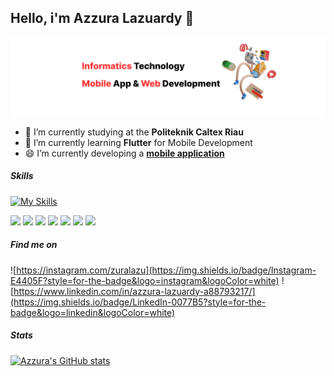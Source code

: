 ## Hello, i'm Azzura Lazuardy  👋

![indira](img/hehe2.png)

<!--
**zuralazu/zuralazu** is a ✨ _special_ ✨ repository because its `README.md` (this file) appears on your GitHub profile.

Here are some ideas to get you started:

- 🔭 I’m currently working on ...
- 🌱 I’m currently learning ...
- 👯 I’m looking to collaborate on ...
- 🤔 I’m looking for help with ...
- 💬 Ask me about ...
- 📫 How to reach me: ...
- 😄 Pronouns: ...
- ⚡ Fun fact: ...
-->

- 🔭 I’m currently studying at the **Politeknik Caltex Riau**
- 🌱 I’m currently learning **Flutter** for Mobile Development
- 😄 I’m currently developing a [**mobile application**](https://github.com/zuralazu/TSA-Pemeliharaan-Mobile)

##### Skills
[![My Skills](https://skillicons.dev/icons?i=html,php,laravel,kotlin,dart,python,tailwind&theme=light)](https://skillicons.dev)

<img src="https://img.shields.io/badge/HTML5-E34F26?style=for-the-badge&logo=html5&logoColor=white" /> <img src="https://img.shields.io/badge/PHP-777BB4?style=for-the-badge&logo=php&logoColor=white" /> <img src="https://img.shields.io/badge/Laravel-FF2D20?style=for-the-badge&logo=laravel&logoColor=white" /> <img src="https://img.shields.io/badge/Kotlin-B125EA?style=for-the-badge&logo=kotlin&logoColor=white" /> <img src="https://img.shields.io/badge/Dart-0175C2?style=for-the-badge&logo=dart&logoColor=white}" /> <img src="https://img.shields.io/badge/Python-FFD43B?style=for-the-badge&logo=python&logoColor=blue" /> <img src="https://img.shields.io/badge/Tailwind_CSS-38B2AC?style=for-the-badge&logo=tailwind-css&logoColor=white" />

##### Find me on    
![https://instagram.com/zuralazu](https://img.shields.io/badge/Instagram-E4405F?style=for-the-badge&logo=instagram&logoColor=white) ![https://www.linkedin.com/in/azzura-lazuardy-a88793217/](https://img.shields.io/badge/LinkedIn-0077B5?style=for-the-badge&logo=linkedin&logoColor=white)


##### Stats
[![Azzura's GitHub stats](https://github-readme-stats.vercel.app/api?username=zuralazu&show_icons=true&theme=dracula)](https://github.com/anuraghazra/github-readme-stats)


